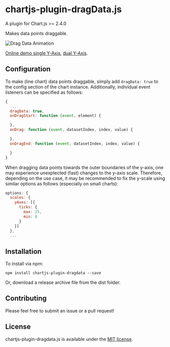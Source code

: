 # chartjs-plugin-dragData.js

A plugin for Chart.js >= 2.4.0

Makes data points draggable.

![Drag Data Animation](https://chrispahm.github.io/chartjs-plugin-dragData/assets/chartjs-plugin-dragData.gif)

[Online demo single Y-Axis](https://chrispahm.github.io/chartjs-plugin-dragData/), [dual Y-Axis](https://chrispahm.github.io/chartjs-plugin-dragData/dualAxis.html).
## Configuration

To make (line chart) data points draggable, simply add ```dragData: true``` to the config section of the chart instance.
Additionally, individual event listeners can be specified as follows:

```javascript
{
  ...
  dragData: true,
  onDragStart: function (event, element) {

  },
  onDrag: function (event, datasetIndex, index, value) {

  },
  onDragEnd: function (event, datasetIndex, index, value) {

  }
}
```
When dragging data points towards the outer boundaries of the y-axis, one may experience unexptected (fast) changes to the y-axis scale.
Therefore, depending on the use case, it may be recommended to fix the y-scale using similar options as follows (especially on small charts):

```javascript
options: {
  scales: {
    yAxes: [{
      ticks: {
        max: 25,
        min: 0
      }
    }]
  },
  ...
```

## Installation

To install via npm:

```
npm install chartjs-plugin-dragdata --save
```

Or, download a release archive file from the dist folder.

## Contributing

Please feel free to submit an issue or a pull request!

## License

chartjs-plugin-dragdata.js is available under the [MIT license](http://opensource.org/licenses/MIT).
